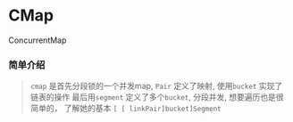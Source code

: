 # CMap
ConcurrentMap

### 简单介绍
> `cmap` 是首先分段锁的一个并发map, `Pair` 定义了映射, 使用`bucket` 实现了链表的操作
> 最后用`segment` 定义了多个`bucket`, 分段并发, 想要遍历也是很简单的， 了解她的基本
> `[ [ linkPair]bucket]Segment` 
